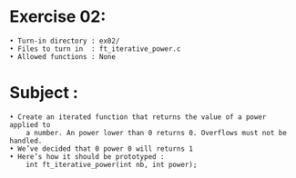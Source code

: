 # Exercise 02:
	• Turn-in directory : ex02/
	• Files to turn in  : ft_iterative_power.c
	• Allowed functions : None
# Subject :
	• Create an iterated function that returns the value of a power applied to
		a number. An power lower than 0 returns 0. Overflows must not be handled.
	• We’ve decided that 0 power 0 will returns 1
	• Here’s how it should be prototyped :
		int ft_iterative_power(int nb, int power);
